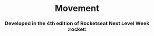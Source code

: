<h1 align="center">
  Movement
</h1>

<h3 align="center">
  Developed in the 4th edition of Rocketseat Next Level Week :rocket:
</h3>
